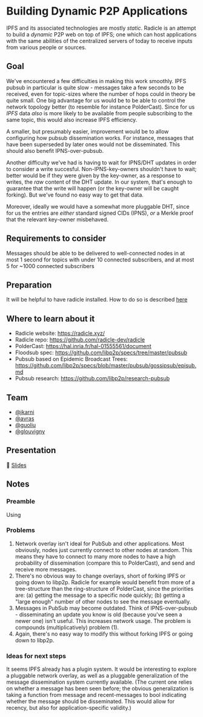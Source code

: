 # Building Dynamic P2P Applications

IPFS and its associated technologies are mostly *static*. Radicle is an attempt to build
a *dynamic* P2P web on top of IPFS; one which can host applications with the same abilities
of the centralized servers of today to receive inputs from various people or sources.


## Goal

We've encountered a few difficulties in making this work smoothly. IPFS pubsub in particular
is quite slow - messages take a few seconds to be received, even for topic-sizes where the
number of hops could in theory be quite small. One big advantage for us would be to be able
to control the network topology better (to resemble for instance PolderCast). Since for us
*IPFS* data *also* is more likely to be available from people subscribing to the same topic,
this would also increase IPFS efficiency.

A smaller, but presumably easier, improvement would be to allow configuring how pubsub
dissemination works. For instance, messages that have been superseded by later ones would
not be disseminated. This should also benefit IPNS-over-pubsub.

Another difficulty we've had is having to wait for IPNS/DHT updates in order to
consider a write succesful. Non-IPNS-key-owners shouldn't have to wait; better
would be if they were given by the key-owner, as a response to writes, the
*raw* content of the DHT update. In our system, that's enough to guarantee that
the write will happen (or the key-owner will be caught forking). But we've
found no easy way to get that data.

Moreover, ideally we would have a somewhat more pluggable DHT, since for us
the entries are *either* standard signed CIDs (IPNS), *or* a Merkle proof that
the relevant key-owner misbehaved.

## Requirements to consider

Messages should be able to be delivered to well-connected nodes in at most 1 second
for topics with under 10 connected subscribers, and at most 5 for ~1000 connected
subscribers

## Preparation

It will be helpful to have radicle installed. How to do so is described [here](https://radicle.xyz/docs/index.html#installation-setup)

## Where to learn about it

- Radicle website: https://radicle.xyz/
- Radicle repo: https://github.com/radicle-dev/radicle
- PolderCast: https://hal.inria.fr/hal-01555561/document
- Floodsub spec: https://github.com/libp2p/specs/tree/master/pubsub
- Pubsub based on Epidemic Broadcast Trees: https://github.com/libp2p/specs/blob/master/pubsub/gossipsub/episub.md
- Pubsub research: https://github.com/libp2p/research-pubsub

## Team

* [@jkarni](https://github.com/jkarni)
* [@avras](https://github.com/avras)
* [@guoliu](https://github.com/guoliu)
* [@glouvigny](https://github.com/glouvigny)

## Presentation

🎤 [Slides](https://docs.google.com/presentation/d/105KwT6ZmcneywGnvUyww5y-u_GHSY0FFQ0yIXZQf7Y0/edit#slide=id.g5c6a5171f6_0_364)

## Notes

### Preamble

Using

### Problems

1. Network overlay isn't ideal for PubSub and other applications. Most
   obviously, nodes just currently connect to other nodes at random. This means
   they have to connect to many more nodes to have a high probability of
   dissemination (compare this to PolderCast), and send and receive more
   messages.
2. There's no obvious way to change overlays, short of forking IPFS or going
   down to libp2p. Radicle for example would benefit from more of a
   tree-structure than the ring-structure of PolderCast, since the priorities
   are: (a) getting the message to a specific node quickly; (b) getting a
   "large enough" number of other nodes to see the message eventually.
3. Messages in PubSub may become outdated. Think of IPNS-over-pubsub -
   disseminating an update you know is old (because you've seen a newer one)
   isn't useful. This increases network usage. The problem is compounds
   (multiplicatively) problem (1).
4. Again, there's no easy way to modify this without forking IPFS or going down
   to libp2p.

### Ideas for next steps

It seems IPFS already has a plugin system. It would be interesting to explore a
pluggable network overlay, as well as a pluggable generalization of the message
dissemination system currently available. (The current one relies on whether a
message has been seen before; the obvious generalization is taking a function
from message and recent-messages to bool indicating whether the message should
be disseminated. This would allow for recency, but also for
application-specific validity.)
